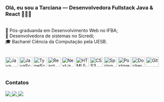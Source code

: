 ### Olá, eu sou a Tarciana — Desenvolvedora Fullstack Java & React 👩🏽‍💻
<br>
<!--- 🔭 Estudante do Bootcamp Desenvolvedora Java Fullstack da Generation Brazil <br> -->
📖 Pós-graduanda em Desenvolvimento Web no IFBA; <br>
🧩 Desenvolvedora de sistemas no Sicredi;<br>
🎓 Bacharel Ciência da Computação pela UESB. <br>

<br>
<div style="display: inline_block"><br> <!-- Linguagens --> <img align="center" title="Java" height="30" width="40" src="https://cdn.jsdelivr.net/gh/devicons/devicon/icons/java/java-original.svg" /> <img align="center" title="JavaScript" height="30" width="40" src="https://cdn.jsdelivr.net/gh/devicons/devicon/icons/javascript/javascript-original.svg" /> <img align="center" title="TypeScript" height="30" width="40" src="https://cdn.jsdelivr.net/gh/devicons/devicon/icons/typescript/typescript-original.svg" /> <!-- Frontend --> <img align="center" title="React" height="30" width="40" src="https://cdn.jsdelivr.net/gh/devicons/devicon/icons/react/react-original.svg" /> <img align="center" title="Next.js" height="30" width="40" src="https://cdn.jsdelivr.net/gh/devicons/devicon/icons/nextjs/nextjs-original.svg" style="background-color: white; border-radius: 4px;" /> <img align="center" title="HTML5" height="30" width="40" src="https://cdn.jsdelivr.net/gh/devicons/devicon/icons/html5/html5-original.svg" /> <img align="center" title="CSS3" height="30" width="40" src="https://cdn.jsdelivr.net/gh/devicons/devicon/icons/css3/css3-original.svg" /> <!-- Backend & APIs --> <img align="center" title="Spring" height="30" width="40" src="https://cdn.jsdelivr.net/gh/devicons/devicon/icons/spring/spring-original.svg" /> <!-- Banco de Dados --> <img align="center" title="PostgreSQL" height="30" width="40" src="https://cdn.jsdelivr.net/gh/devicons/devicon/icons/postgresql/postgresql-original.svg" /> <!-- Ferramentas --> <img align="center" title="Docker" height="30" width="40" src="https://cdn.jsdelivr.net/gh/devicons/devicon/icons/docker/docker-original.svg" /> <img align="center" title="Git" height="30" width="40" src="https://cdn.jsdelivr.net/gh/devicons/devicon/icons/git/git-original.svg" />
<br>
<div style="display: inline_block"><br>
<h3>Contatos</h3>
<a href = "mailto:tarcianasoliveira23@gmail.com">
  <img src="https://img.shields.io/badge/-Gmail-%23333?style=for-the-badge&logo=gmail&logoColor=white" target="_blank">
</a>
<a href="https://www.linkedin.com/in/tarciana-souza-oliveira-72127021a/" target="_blank">
  <img src="https://img.shields.io/badge/-LinkedIn-%230077B5?style=for-the-badge&logo=linkedin&logoColor=white" target="_blank">
</a> 
<a href="https://seu-portfolio.com" target="_blank">
  <img src="https://img.shields.io/badge/-Portfólio-%23E4405F?style=for-the-badge&logo=internet-explorer&logoColor=white" target="_blank">
</a>

</div>

